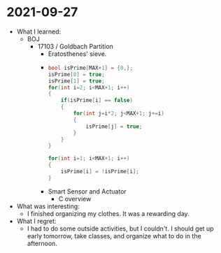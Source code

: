# 2021-09-27

- What I learned:
  - BOJ
    - 17103 / Goldbach Partition 
      - Eratosthenes' sieve.
      - ```c++
        bool isPrime[MAX+1] = {0,};
        isPrime[0] = true;
        isPrime[1] = true;
        for(int i=2; i<MAX+1; i++)
        {
            if(isPrime[i] == false)
            {
                for(int j=i*2; j<MAX+1; j+=i)
                {
                    isPrime[j] = true;
                }
            }
        }

        for(int i=1; i<MAX+1; i++)
        {
            isPrime[i] = !isPrime[i];
        }
        ```
      - Smart Sensor and Actuator
        - C overview
- What was interesting:
  - I finished organizing my clothes. It was a rewarding day.
- What I regret:
  - I had to do some outside activities, but I couldn't. I should get up early tomorrow, take classes, and organize what to do in the afternoon.